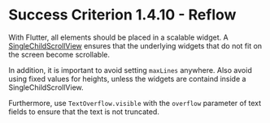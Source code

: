 # Success Criterion 1.4.10 - Reflow

With Flutter, all elements should be placed in a scalable widget. A [SingleChildScrollView](https://api.flutter.dev/flutter/widgets/SingleChildScrollView-class.html) ensures that the underlying widgets that do not fit on the screen become scrollable.

In addition, it is important to avoid setting `maxLines` anywhere. Also avoid using fixed values for heights, unless the widgets are containd inside a SingleChildScrollView.

Furthermore, use `TextOverflow.visible` with the `overflow` parameter of text fields to ensure that the text is not truncated.

